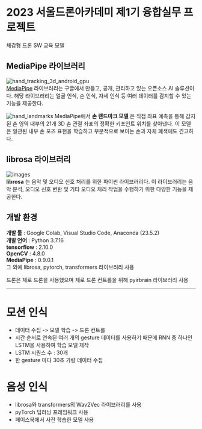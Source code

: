 # 2023 서울드론아카데미 제1기 융합실무 프로젝트
체감형 드론 SW 교육 모델

## MediaPipe 라이브러리
![hand_tracking_3d_android_gpu](https://user-images.githubusercontent.com/81175672/184478283-bec63c44-f298-4c38-b784-ed9409e510a1.gif)                      
[MediaPipe](https://google.github.io/mediapipe/solutions/hands.html) 라이브러리는 구글에서 만들고, 공개, 관리하고 있는 오픈소스 AI 솔루션이다. 해당 라이브러리는 얼굴 인식, 손 인식, 자세 인식 등 여러 데이터를 감지할 수 있는 기능을 제공한다.        

![hand_landmarks](https://user-images.githubusercontent.com/81175672/184479547-361698dd-362a-44c3-9b23-3e6f08ccf179.png)
MediaPipe에서 **손 랜드마크 모델** 은 직접 좌표 예측을 통해 감지된 손 영역 내부의 21개 3D 손 관절 좌표의 정확한 키포인트 위치를 찾아낸다. 이 모델은 일관된 내부 손 포즈 표현을 학습하고 부분적으로 보이는 손과 자체 폐색에도 견고하다.                            

## librosa 라이브러리
![images](https://github.com/RyuJungSoo/Face_Recognition_Elevator/assets/81175672/0947614f-9884-4f4b-88eb-92dcc0fbafe0)                               
**librosa** 는 음악 및 오디오 신호 처리를 위한 파이썬 라이브러리다. 이 라이브러리는 음악 분석, 오디오 신호 변환 및 기타 오디오 처리 작업을 수행하기 위한 다양한 기능을 제공한다.                  


## 개발 환경
**개발 툴** : Google Colab, Visual Studio Code, Anaconda (23.5.2)                                  
**개발 언어** : Python 3.7.16                     
**tensorflow** : 2.10.0                         
**OpenCV** : 4.8.0                     
**MediaPipe** : 0.9.0.1                        
 그 외에 librosa, pytorch, transformers 라이브러리 사용        
                        
드론은 제로 드론을 사용했으며 제로 드론 컨트롤을 위해 pyirbrain 라이브러리 사용
***

# 모션 인식
* 데이터 수집 -> 모델 학습 -> 드론 컨트롤
* 시간 순서로 연속된 여러 개의 gesture 데이터를 사용하기 때문에 RNN 중 하나인 LSTM을 사용하여 학습 모델 제작
* LSTM 시퀀스 수 : 30개
* 한 gesture 마다 30초 가량 데이터 수집

# 음성 인식
* librosa와 transformers의 Wav2Vec 라이브러리를 사용
* pyTorch 딥러닝 프레임워크 사용 
* 페이스북에서 사전 학습한 모델 사용
